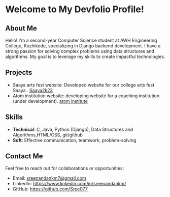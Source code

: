 # Welcome to My Devfolio Profile!

## About Me
Hello! I'm a second-year Computer Science student at AWH Engineering College, Kozhikode, specializing in Django backend development. I have a strong passion for solving complex problems using data structures and algorithms. My goal is to leverage my skills to create impactful technologies.

## Projects
- Saaya arts fest website: Developed website for our college arts fest Saaya .  [Saaya2k23](https://saaya23.netlify.app/)
- Atom institution website: developing website for a coaching institution (under development). [atom institute](https://atominstitutions.com/)

## Skills
- **Technical**: C, Java, Python (Django), Data Structures and Algorithms,HTML/CSS, git/github
- **Soft**: Effective communication, teamwork, problem-solving

## Contact Me
Feel free to reach out for collaborations or opportunities:
- Email: sreenandankm7@gmail.com
- LinkedIn: https://www.linkedin.com/in/sreenandankm/
- GitHub: https://github.com/Sree077
